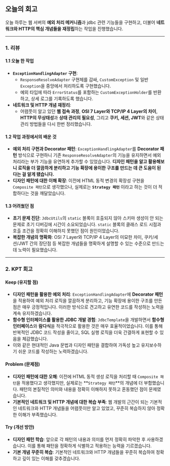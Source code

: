 
## 오늘의 회고

오늘 하루는 웹 서버의 **예외 처리 메커니즘**과 jdbc 관련 기능들을 구현하고, 더불어 **네트워크와 HTTP의 핵심 개념들을 재정립**하는 작업을 진행했습니다.

---

### 1. 리뷰

#### 1.1 오늘 한 작업

* **`ExceptionHandlingAdapter` 구현**:
    * `ResponseResolveAdapter` 구현체를 감싸, `CustomException` 및 일반 `Exception`을 중앙에서 처리하도록 구현했습니다.
    * 예외 타입에 따라 `ErrorStatus`를 포함하는 `CustomExceptionHolder`를 반환하고, 상세 로그를 기록하도록 했습니다.
* **네트워크 및 HTTP 개념 재정리**:
    * 어렴풋이 알고 있던 **웹 접속 과정**, **OSI 7 Layer와 TCP/IP 4 Layer의 차이**, **HTTP의 무상태성**과 **상태 관리의 필요성**, 그리고 **쿠키, 세션, JWT**와 같은 상태 관리 방법들을 다시 한번 정리했습니다.

#### 1.2 작업 과정에서의 배운 것

* **예외 처리 구현과 Decorator 패턴**: `ExceptionHandlingAdapter`를 **Decorator 패턴** 방식으로 구현하니 기존 `ResponseResolveAdapter`의 기능을 유지하면서 예외 처리라는 부가 기능을 유연하게 추가할 수 있었습니다. **디자인 패턴을 알고 활용해보니 로직을 더 깔끔하게 분리하고 기능 확장에 용이한 구조를 만드는 데 큰 도움이 된다는 걸 알게 됐습니다.**
* **디자인 패턴에 대한 이해 확장**: 이전에 HTML 동적 변경의 확장성 구현을 `Composite 패턴`으로 생각했으나, 실제로는 **`Strategy 패턴`** 이라고 하는 것이 더 적합하다는 것을 깨달았습니다.

#### 1.3 어려웠던 점

* **초기 문제 진단**: `JdbcUtils`의 `static` 블록이 호출되지 않아 스키마 생성이 안 되는 문제로 초기 디버깅에 시간이 소요되었습니다. `static` 블록의 클래스 로드 시점과 호출 조건을 정확히 이해하지 못했던 점이 원인이었습니다.
* **복잡한 개념의 명확화**: OSI 7 Layer와 TCP/IP 4 Layer의 미묘한 차이, 쿠키/세션/JWT 간의 장단점 등 복잡한 개념들을 명확하게 설명할 수 있는 수준으로 만드는 데 노력이 필요했습니다.

---

### 2. KPT 회고

#### Keep (유지할 점)

* **디자인 패턴을 활용한 예외 처리**: `ExceptionHandlingAdapter`에 **Decorator 패턴**을 적용하여 예외 처리 로직을 깔끔하게 분리하고, 기능 확장에 용이한 구조를 만든 점은 매우 긍정적입니다. 이러한 방식으로 견고하고 유연한 코드를 작성하는 노력을 계속 유지하겠습니다.
* **함수형 인터페이스를 활용한 JDBC 개발 경험**: `JdbcTemplate`을 개발하면서 **함수형 인터페이스**와 **람다식**을 적극적으로 활용한 것은 매우 효율적이었습니다. 이를 통해 반복적인 JDBC 코드 작성을 줄이고, SQL 실행 로직을 더욱 간결하게 표현할 수 있음을 체감했습니다.
* 이와 같은 현대적인 Java 문법과 디자인 패턴을 결합하여 가독성 높고 유지보수하기 쉬운 코드를 작성하는 노력하겠습니다.

#### Problem (문제점)

* **디자인 패턴에 대한 오해**: 이전에 HTML 동적 생성 로직을 처리할 때 `Composite 패턴`을 적용했다고 생각했지만, 실제로는 **`Strategy 패턴`**의 개념에 더 부합했습니다. 패턴의 본질적인 의미와 내용을 정확히 이해하지 못하고 혼동했던 점이 문제였습니다.
* **기본적인 네트워크 및 HTTP 개념에 대한 복습 부족**: 웹 개발의 근간이 되는 기본적인 네트워크와 HTTP 개념들을 어렴풋이만 알고 있었고, 꾸준히 복습하지 않아 정확한 이해가 부족했습니다.
  

#### Try (개선 방안)

* **디자인 패턴 학습**: 앞으로 각 패턴의 내용과 의미를 먼저 정확히 파악한 후 사용하겠습니다. 이를 통해 패턴을 정확하게 식별하고 적용하는 능력을 기르겠습니다.
* **기본 개념 꾸준히 복습**: 기본적인 네트워크와 HTTP 개념들을 꾸준히 복습하여 정확하고 깊이 있는 이해를 갖추겠습니다.
